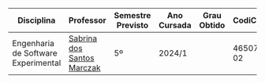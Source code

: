 | Disciplina | Professor | Semestre Previsto | Ano Cursada | Grau Obtido | CodiCred | Carga Horária |
| --- | --- | --- | --- | --- | --- | --- |
| Engenharia de Software Experimental | [Sabrina dos Santos Marczak](https://www.linkedin.com/in/sabrina-marczak-b785b35/) | 5º | 2024/1 |  | 46507-02 | 30 |
